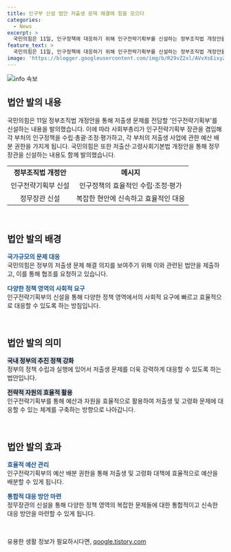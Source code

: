 ```yaml
---
title: 인구부 신설 법안 저출생 문제 해결에 힘을 모으다
categories:
  - News
excerpt: >
  국민의힘은 11일, 인구정책에 대응하기 위해 인구전략기획부를 신설하는 정부조직법 개정안을 제출했다. 이러한 개정안은 저출생과 고령화에 대응하기 위한 부처로, 예산 조정 및 인구정책 수립 등 권한을 갖는다. 또한, 정무장관 직을 신설하는 내용도 담겼다. 국민의힘은 더불어민주당의 협조를 요청하며, 이와 관련된 기본법 개정안도 발의했다. 해당 내용은 대선 과정에서의 공약을 반영한 것이라고 밝혀졌다.
feature_text: >
  국민의힘은 11일, 인구정책에 대응하기 위해 인구전략기획부를 신설하는 정부조직법 개정안을 제출했다. 이러한 개정안은 저출생과 고령화에 대응하기 위한 부처로, 예산 조정 및 인구정책 수립 등 권한을 갖는다. 또한, 정무장관 직을 신설하는 내용도 담겼다. 국민의힘은 더불어민주당의 협조를 요청하며, 이와 관련된 기본법 개정안도 발의했다. 해당 내용은 대선 과정에서의 공약을 반영한 것이라고 밝혀졌다.
image: 'https://blogger.googleusercontent.com/img/b/R29vZ2xl/AVvXsEixyZcFfHzMRdzZMjFBmAUKJYCLCGyLL1o632UiGVXcaFdKo_bkvkuCioo0uUKlGfBVcT3P84aROyZIXSBEx3Aw5nCQ3pTgDom1WDC4m8eifvWiAmWEEVb4x6G_l8C0QH225ldMjyaFvpxGEBGNO37VmDTDMHGhJPq73UglMfDca1-0aw/s1600/blogspot.png'
---
```


<p><img src="https://blogger.googleusercontent.com/img/b/R29vZ2xl/AVvXsEixyZcFfHzMRdzZMjFBmAUKJYCLCGyLL1o632UiGVXcaFdKo_bkvkuCioo0uUKlGfBVcT3P84aROyZIXSBEx3Aw5nCQ3pTgDom1WDC4m8eifvWiAmWEEVb4x6G_l8C0QH225ldMjyaFvpxGEBGNO37VmDTDMHGhJPq73UglMfDca1-0aw/s1600/blogspot.png" alt="info 속보" /></p>

<h2 data-ke-size="size26">법안 발의 내용</h2>

<p data-ke-size="size16">국민의힘은 11일 정부조직법 개정안을 통해 저출생 문제를 전담할 '인구전략기획부'를 신설하는 내용을 발의했습니다. 이에 따라 사회부총리가 인구전략기획부 장관을 겸임해 각 부처의 인구정책을 수립·총괄·조정·평가하고, 각 부처의 저출생 사업에 관한 예산 배분 권한을 가지게 됩니다. 국민의힘은 또한 저출산·고령사회기본법 개정안을 통해 정무장관을 신설하는 내용도 함께 발의했습니다.</p>

<table>
    <tr>
        <td style="text-align: center; height: 17px;"><b>정부조직법 개정안</b></td>
        <td style="text-align: center; height: 17px;"><b>메시지</b></td>
    </tr>
    <tr>
        <td style="text-align: center; height: 17px;">인구전략기획부 신설</td>
        <td style="text-align: center; height: 17px;">인구정책의 효율적인 수립·조정·평가</td>
    </tr>
    <tr>
        <td style="text-align: center; height: 17px;">정무장관 신설</td>
        <td style="text-align: center; height: 17px;">복잡한 현안에 신속하고 효율적인 대응</td>
    </tr>
</table>

<p data-ke-size="size16">&nbsp;</p>

<h2 data-ke-size="size26">법안 발의 배경</h2>

<p data-ke-size="size16"><b><span style="color: #1a5490;">국가규모의 문제 대응</span></b><br>국민의힘은 정부의 저출생 문제 해결 의지를 보여주기 위해 이와 관련된 법안을 제출하고, 이를 통해 협조를 요청하고 있습니다.</p>

<p data-ke-size="size16"><b><span style="color: #1a5490;">다양한 정책 영역의 사회적 요구</span></b><br>인구전략기획부의 신설을 통해 다양한 정책 영역에서의 사회적 요구에 빠르고 효율적으로 대응할 수 있도록 하는 방침입니다.</p>

<p data-ke-size="size16">&nbsp;</p>

<h2 data-ke-size="size26">법안 발의 의미</h2>

<p data-ke-size="size16"><b><span style="background-color: #21538527;">국내 정부의 추진 정책 강화</span></b><br>정부의 정책 수립과 실행에 있어서 저출생 문제를 더욱 강력하게 대응할 수 있도록 하는 법안입니다.</p>

<p data-ke-size="size16"><b><span style="background-color: #21538527;">전략적 자원의 효율적 활용</span></b><br>인구전략기획부를 통해 예산과 자원을 효율적으로 활용하여 저출생 및 고령화 문제에 대응할 수 있는 체계를 구축하는 방향으로 나아갑니다.</p>

<p data-ke-size="size16">&nbsp;</p>

<h2 data-ke-size="size26">법안 발의 효과</h2>

<p data-ke-size="size16"><b><span style="color: #1a5490;">효율적 예산 관리</span></b><br>인구전략기획부의 예산 배분 권한을 통해 저출생 및 고령화 대책에 효율적으로 예산을 배분할 수 있게 됩니다.</p>

<p data-ke-size="size16"><b><span style="color: #1a5490;">통합적 대응 방안 마련</span></b><br>정무장관의 신설을 통해 다양한 정책 영역의 복잡한 문제들에 대한 통합적이고 신속한 대응 방안을 마련할 수 있게 됩니다.</p>

<p data-ke-size="size16">&nbsp;</p>
유용한 생활 정보가 필요하시다면, <a href="https://qoogle.tistory.com" rel="dofollow">qoogle.tistory.com</a>


